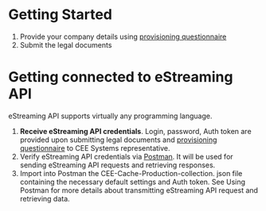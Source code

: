 # Getting Started

1. Provide your company details using [provisioning questionnaire](http://estrapi.cee-systems.com/)
2. Submit the legal documents 

# Getting connected to eStreaming API

eStreaming API supports virtually any programming language.

1. **Receive eStreaming API credentials**. Login, password, Auth token are provided upon submitting legal documents and [provisioning questionnaire](http://estrapi.cee-systems.com/) to CEE Systems representative.
2. Verify eStreaming API credentials via [Postman](http://getpostman.com). It will be used for sending eStreaming API requests and retrieving responses.
3. Import into Postman the CEE-Cache-Production-collection. json file containing the necessary default settings and Auth token. See Using Postman for more details about transmitting eStreaming API request and retrieving data.



